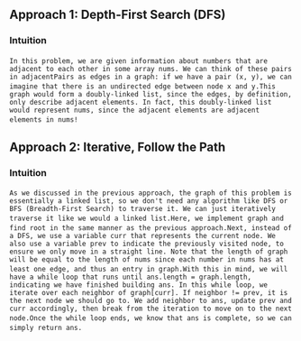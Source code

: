 ## Approach 1: Depth-First Search (DFS)
### Intuition
​
`In this problem, we are given information about numbers that are adjacent to each other in some array nums. We can think of these pairs in adjacentPairs as edges in a graph: if we have a pair (x, y), we can imagine that there is an undirected edge between node x and y.`
​
`This graph would form a doubly-linked list, since the edges, by definition, only describe adjacent elements. In fact, this doubly-linked list would represent nums, since the adjacent elements are adjacent elements in nums!`
​
​
## Approach 2: Iterative, Follow the Path
### Intuition
​
`As we discussed in the previous approach, the graph of this problem is essentially a linked list, so we don't need any algorithm like DFS or BFS (Breadth-First Search) to traverse it. We can just iteratively traverse it like we would a linked list.`
​
`Here, we implement graph and find root in the same manner as the previous approach.`
​
`Next, instead of a DFS, we use a variable curr that represents the current node. We also use a variable prev to indicate the previously visited node, to ensure we only move in a straight line. Note that the length of graph will be equal to the length of nums since each number in nums has at least one edge, and thus an entry in graph.`
​
`With this in mind, we will have a while loop that runs until ans.length = graph.length, indicating we have finished building ans. In this while loop, we iterate over each neighbor of graph[curr]. If neighbor != prev, it is the next node we should go to. We add neighbor to ans, update prev and curr accordingly, then break from the iteration to move on to the next node.`
​
`Once the while loop ends, we know that ans is complete, so we can simply return ans.`
​